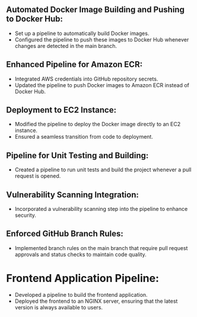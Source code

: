 ## Automated Docker Image Building and Pushing to Docker Hub:

- Set up a pipeline to automatically build Docker images.
- Configured the pipeline to push these images to Docker Hub whenever changes are detected in the main branch.

## Enhanced Pipeline for Amazon ECR:

- Integrated AWS credentials into GitHub repository secrets.
- Updated the pipeline to push Docker images to Amazon ECR instead of Docker Hub.

## Deployment to EC2 Instance:

- Modified the pipeline to deploy the Docker image directly to an EC2 instance.
- Ensured a seamless transition from code to deployment.

## Pipeline for Unit Testing and Building:

- Created a pipeline to run unit tests and build the project whenever a pull request is opened.

## Vulnerability Scanning Integration:

- Incorporated a vulnerability scanning step into the pipeline to enhance security.

## Enforced GitHub Branch Rules:

- Implemented branch rules on the main branch that require pull request approvals and status checks to maintain code quality.

# Frontend Application Pipeline:

- Developed a pipeline to build the frontend application.
- Deployed the frontend to an NGINX server, ensuring that the latest version is always available to users.
